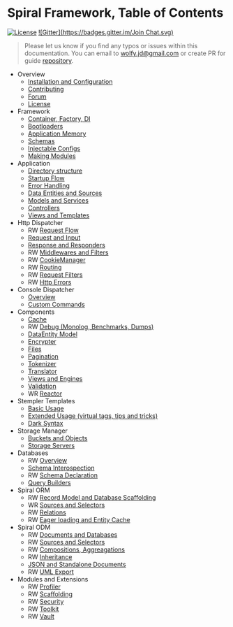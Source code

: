 # Spiral Framework, Table of Contents
[![License](https://poser.pugx.org/spiral/framework/license)](https://packagist.org/packages/spiral/framework) 
[![Gitter](https://badges.gitter.im/Join Chat.svg)](https://gitter.im/spiral/hotline)


> Please let us know if you find any typos or issues within this documentation. You can email to [wolfy.jd@gmail.com](mailto:wolfy.jd@gmail.com) or create PR for guide [repository](https://github.com/spiral/guide).

* Overview
    * [Installation and Configuration](installation.md)
    * [Contributing](contributing.md)
    * [Forum](https://groups.google.com/forum/#!forum/spiral-framework)
    * [License](license.md)
* Framework
    * [Container, Factory, DI](framework/container.md)
    * [Bootloaders](framework/bootloaders.md)
    * [Application Memory](framework/memory.md)
    * [Schemas](framework/schemas.md)
    * [Injectable Configs](framework/configs.md)
    * [Making Modules](framework/modules.md)
* Application
    * [Directory structure](application/directories.md)
    * [Startup Flow](application/startup.md)
    * [Error Handling](application/errors.md)
    * [Data Entities and Sources](application/entities.md)
    * [Models and Services](application/services.md)
    * [Controllers](application/controllers.md)
    * [Views and Templates](application/views.md)
* Http Dispatcher
    * RW [Request Flow](http/flow.md)
    * [Request and Input](http/request.md)
    * [Response and Responders](http/response.md)
    * RW [Middlewares and Filters](http/middlewares.md)
    * RW [CookieManager](http/cookies.md)
    * RW [Routing](http/routing.md)
    * RW [Request Filters](http/filters.md)
    * RW [Http Errors](http/errors.md)
* Console Dispatcher
    * [Overview](console/commands.md)
    * [Custom Commands](console/scaffolding.md)
* Components
    * [Cache](components/cache.md)
    * RW [Debug (Monolog, Benchmarks, Dumps)](components/debug.md)
    * [DataEntity Model](components/entity.md)
    * [Encrypter](components/encrypter.md)
    * [Files](components/files.md)
    * [Pagination](components/pagination.md)
    * [Tokenizer](components/tokenizer.md)
    * [Translator](components/translator.md)
    * [Views and Engines](components/views.md)
    * [Validation](components/validation.md)
    * WR [Reactor](components/reactor.md)
* Stempler Templates
    * [Basic Usage](stempler/basics.md)
    * [Extended Usage (virtual tags, tips and tricks)](stempler/expert.md)
    * [Dark Syntax](stempler/dark.md)
* Storage Manager
    * [Buckets and Objects](storage/overview.md)
    * [Storage Servers](storage/servers.md)
* Databases
    * RW [Overview](database/overview.md)
    * [Schema Interospection](database/introspection.md)
    * RW [Schema Declaration](database/declaration.md)
    * [Query Builders](database/builders.md)
* Spiral ORM
    * RW [Record Model and Database Scaffolding](orm/basics.md)
    * WR [Sources and Selectors](orm/sources.md)
    * RW [Relations](orm/relations.md)
    * RW [Eager loading and Entity Cache](orm/loading.md)
* Spiral ODM
    * RW [Documents and Databases](odm/basics.md)
    * RW [Sources and Selectors](orm/sources.md)
    * RW [Compositions, Aggreagations](odm/oop.md)
    * RW [Inheritance](odm/inheritance.md)
    * [JSON and Standalone Documents](odm/standalone.md)
    * RW [UML Export](odm/uml.md)
* Modules and Extensions
    * RW [Profiler](modules/profiler.md)
    * RW [Scaffolding](modules/scaffolding.md)
    * RW [Security](modules/security.md)
    * RW [Toolkit](modules/toolkit.md)
    * RW [Vault](modules/vault.md)
